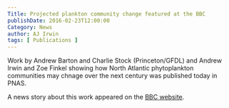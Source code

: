 ```yaml
---
Title: Projected plankton community change featured at the BBC
publishDate: 2016-02-23T12:00:00
Category: News
author: AJ Irwin
tags: [ Publications ]
---
```


Work by Andrew Barton and Charlie Stock (Princeton/GFDL) and Andrew Irwin and
Zoe Finkel showing how North Atlantic phytoplankton communities may chnage 
over the next century was published today in PNAS.

A news story about this work appeared on the [BBC website](http://www.bbc.com/news/science-environment-35631223).




